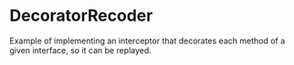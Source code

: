 # DecoratorRecoder
Example of implementing an interceptor that decorates each method of a given interface, so it can be replayed.




